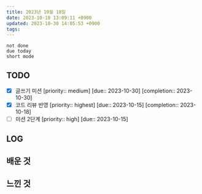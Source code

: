```yaml
---
title: 2023년 10월 18일
date: 2023-10-18 13:09:11 +0900
updated: 2023-10-30 14:05:53 +0900
tags: 
---
```


```tasks
not done 
due today
short mode
```

## TODO

- [x] 글쓰기 미션  [priority:: medium]  [due:: 2023-10-30]  [completion:: 2023-10-30]
- [x] 코드 리뷰 반영  [priority:: highest]  [due:: 2023-10-15]  [completion:: 2023-10-18]
- [ ] 미션 2단계  [priority:: high]  [due:: 2023-10-15]

## LOG

## 배운 것

## 느낀 것